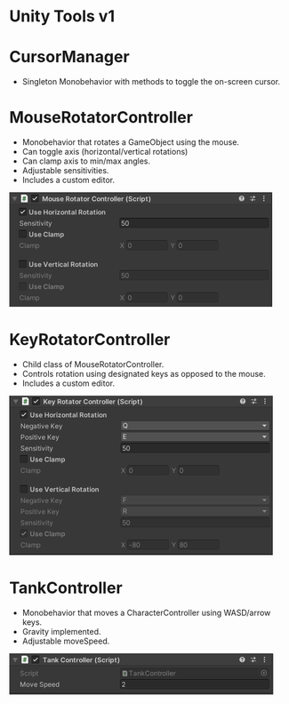 # Unity Tools v1

# CursorManager

- Singleton Monobehavior with methods to toggle the on-screen cursor.

# MouseRotatorController

- Monobehavior that rotates a GameObject using the mouse.
- Can toggle axis (horizontal/vertical rotations)
- Can clamp axis to min/max angles.
- Adjustable sensitivities.
- Includes a custom editor.

![alt text](https://github.com/JustinDLlacuna/unity-tools/blob/v1/Assets/Screenshots/MouseRotatorControllerEditor.png?raw=true)

# KeyRotatorController

- Child class of MouseRotatorController.
- Controls rotation using designated keys as opposed to the mouse.
- Includes a custom editor.

![alt text](https://github.com/JustinDLlacuna/unity-tools/blob/v1/Assets/Screenshots/KeyRotatorControllerEditor.png?raw=true)

# TankController

- Monobehavior that moves a CharacterController using WASD/arrow keys.
- Gravity implemented. 
- Adjustable moveSpeed.

![alt text](https://github.com/JustinDLlacuna/unity-tools/blob/v1/Assets/Screenshots/TankControllerEditor.png?raw=true)
